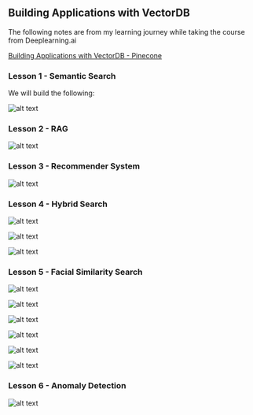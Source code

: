 ## Building Applications with VectorDB

The following notes are from my learning journey while taking the course from Deeplearning.ai

[Building Applications with VectorDB - Pinecone](https://learn.deeplearning.ai/courses/building-applications-vector-databases/lesson/1/introduction)

### Lesson 1 - Semantic Search

We will build the following:

![alt text](image.png)

### Lesson 2 - RAG

![alt text](image-1.png)

### Lesson 3 - Recommender System

![alt text](image-2.png)

### Lesson 4 - Hybrid Search

![alt text](image-3.png)

![alt text](image-4.png)

![alt text](image-5.png)

### Lesson 5 - Facial Similarity Search

![alt text](image-6.png)

![alt text](image-7.png)

![alt text](image-8.png)

![alt text](image-9.png)

![alt text](image-10.png)

![alt text](image-12.png)

### Lesson 6 - Anomaly Detection

![alt text](image-13.png)


